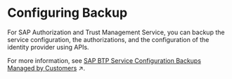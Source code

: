 <!-- loio65a8d82bc36b49e8b633f3f3d52e7798 -->

# Configuring Backup

For SAP Authorization and Trust Management Service, you can backup the service configuration, the authorizations, and the configuration of the identity provider using APIs.

For more information, see [SAP BTP Service Configuration Backups Managed by Customers](https://help.sap.com/viewer/df50977d8bfa4c9a8a063ddb37113c43/Cloud/en-US/9de0caa8abe34f4897e5b727868019c0.html "This document aims to clarify the backup strategy for SAP Business Technology Platform (SAP BTP) services, specifically focusing on service configurations managed by you, the customer. It isn't intended to serve as a comprehensive guide for all high availability and disaster recovery topics. For more information on resilience, high availability, and disaster recovery, see Resilience, High Availability, and Disaster Recovery.") :arrow_upper_right:.

